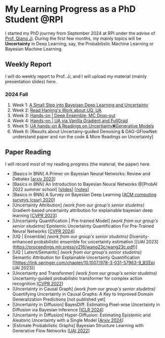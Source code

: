# My Learning Progress as a PhD Student @RPI
I started my PhD journey from September 2024 at RPI under the advise of [Prof. Qiang Ji](https://scholar.google.com/citations?user=vAXmpVIAAAAJ&hl=en). During the first few months, my mainly topics will be **Uncertainty** in Deep Learning, say, the Probabilistic Machine Learning or Bayesian Machine Learning.
## Weekly Report
I will do weekly report to Prof. Ji, and I will upload my material (mainly presentation slides) here.

### 2024 Fall
1. Week 1: [A Small Step into Bayeisan Deep Learning and Uncertainty](https://wma17.github.io//Weekly-Report/Weekly%20Report%2C%2020240906.pdf)
2. Week 2: [Read Hanjing's Work about UQ, UA](https://wma17.github.io//Weekly-Report/Weekly%20Report%2C%2020240913.pdf)
3. Week 3: [Hands-on | Deep Ensemble, MC Drop-out](https://wma17.github.io//Weekly-Report/Weekly%20Report%2C%2020240920(not%20complete).pdf)
4. Week 4: [Hands-on | UA via Vanilla Gradient and FullGrad](https://wma17.github.io//Weekly-Report/Weekly%20Report%2C%2020240927%20(not%20complete).pdf)
5. Week 5: [UA hands-on & Readings on Uncertianty❌Generative Models](https://wma17.github.io//Weekly-Report/Weekly%20Report%2C%2020241004.md)
6. Week 6: [Results about Uncertainy-guided Denoising & DAG-GFlowNet: understand paper and run the code & More Readings on Uncertainty]

## Paper Reading
I will record most of my reading progress (the material, the paper) here.

* [Basics in BNN] A Primer on Bayesian Neural Networks: Review and Debates [[arxiv 2023](https://arxiv.org/abs/2309.16314)]
* [Basics in BNN] An Introduction to Bayesian Neural Networks @[ProbAI 2022 summer school] [[slides](http://yingzhenli.net/home/pdf/ProbAI2022_vi_bnn_tutorial.pdf)] [[notes](http://yingzhenli.net/home/pdf/ProbAI2022_lecture_note.pdf)]
* [Basics in BNN] A Survey on Bayesian Deep Learning [[ACM computing surveys (csur) 2020](https://dl.acm.org/doi/pdf/10.1145/3409383)]
* [Uncertainty Attribution] *(work from our group's senior studetns)* Gradient-based uncertainty attribution for explainable bayesian deep learning [[CVPR 2023](https://openaccess.thecvf.com/content/CVPR2023/papers/Wang_Gradient-Based_Uncertainty_Attribution_for_Explainable_Bayesian_Deep_Learning_CVPR_2023_paper.pdf)]
* [Uncertainty Quantification | Pre-trained Model] *(work from our group's senior studetns)* Epistemic Uncertainty Quantification For Pre-Trained Neural Networks [[CVPR 2024](https://openaccess.thecvf.com/content/CVPR2024/papers/Wang_Epistemic_Uncertainty_Quantification_For_Pre-Trained_Neural_Networks_CVPR_2024_paper.pdf)]
* [UQ | Ensemble] *(work from our group's senior studetns)* Diversity-enhanced probabilistic ensemble for uncertainty estimation [[UAI 2023] (https://proceedings.mlr.press/v216/wang23c/wang23c.pdf)]
* [UQ | Latent/Semantic] *(work from our group's senior studetns)* Semantic Attribution for Explainable Uncertainty Quantification [[https://link.springer.com/chapter/10.1007/978-3-031-57963-9_8](Epi UAI 2023)]
* [Uncertainty and Transformer] *(work from our group's senior studetns)* Uncertainty-guided probabilistic transformer for complex action recognition [[CVPR 2022](https://openaccess.thecvf.com/content/CVPR2022/papers/Guo_Uncertainty-Guided_Probabilistic_Transformer_for_Complex_Action_Recognition_CVPR_2022_paper.pdf)]
* [Uncertainty in Causal Graph] *(work from our group's senior studetns)* Quantifying Uncertainty in Causal Graphs: A Key to Improved Domain Generalization Predictions [not published yet]
* [Uncertainty in Diffusion] BayesDiff: Estimating Pixel-wise Uncertainty in Diffusion via Bayesian Inference [[ICLR 2024](https://arxiv.org/abs/2310.11142)]
* [Uncertainty in Diffusion] Hyper-Diffusion: Estimating Epistemic and Aleatoric Uncertainty with a Single Model [[Arxiv 2024](https://arxiv.org/abs/2402.03478)]
* [Estimate Probabilistic Graphs] Bayesian Structure Learning with Generative Flow Networks [[UAI 2022](https://proceedings.mlr.press/v180/deleu22a/deleu22a.pdf)]
